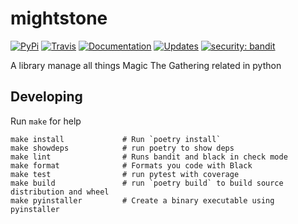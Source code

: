 # mightstone


[![PyPi](https://img.shields.io/pypi/v/mightstone.svg)](https://pypi.python.org/pypi/mightstone)
[![Travis](https://img.shields.io/travis/guibod/mightstone.svg)](https://travis-ci.com/guibod/mightstone)
[![Documentation](https://readthedocs.org/projects/mightstone/badge/?version=latest)](https://mightstone.readthedocs.io/en/latest/?badge=latest)
[![Updates](https://pyup.io/repos/github/guibod/mightstone/shield.svg)](https://pyup.io/repos/github/guibod/mightstone/)
[![security: bandit](https://img.shields.io/badge/security-bandit-yellow.svg)](https://github.com/PyCQA/bandit)

A library manage all things Magic The Gathering related in python


## Developing

Run `make` for help

    make install             # Run `poetry install`
    make showdeps            # run poetry to show deps
    make lint                # Runs bandit and black in check mode
    make format              # Formats you code with Black
    make test                # run pytest with coverage
    make build               # run `poetry build` to build source distribution and wheel
    make pyinstaller         # Create a binary executable using pyinstaller
